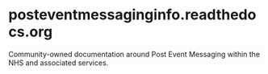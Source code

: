 
# posteventmessaginginfo.readthedocs.org

Community-owned documentation around Post Event Messaging within the NHS and associated services.
